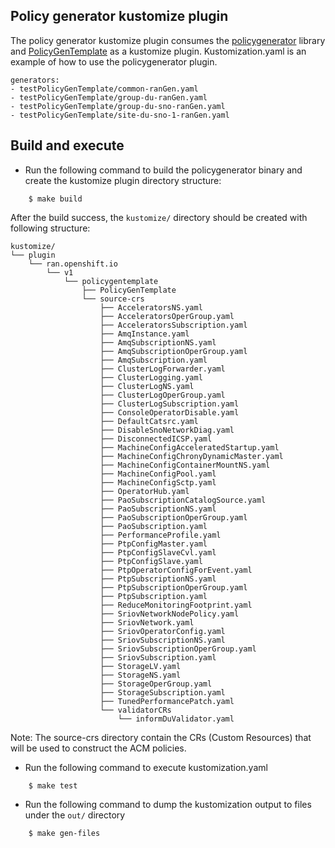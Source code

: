 ## Policy generator kustomize plugin

The policy generator kustomize plugin consumes the [policygenerator](https://github.com/openshift-kni/cnf-features-deploy/blob/master/ztp/policygenerator) library and [PolicyGenTemplate](https://github.com/openshift-kni/cnf-features-deploy/blob/master/ztp/ran-crd/policy-gen-template-crd.yaml) as a kustomize plugin. Kustomization.yaml is an example of how to use the policygenerator plugin.
```
generators:
- testPolicyGenTemplate/common-ranGen.yaml
- testPolicyGenTemplate/group-du-ranGen.yaml
- testPolicyGenTemplate/group-du-sno-ranGen.yaml
- testPolicyGenTemplate/site-du-sno-1-ranGen.yaml
```


## Build and execute
- Run the following command to build the policygenerator binary and create the kustomize plugin directory structure:
```
    $ make build
```

After the build success, the `kustomize/` directory should be created with following structure:

```
kustomize/
└── plugin
    └── ran.openshift.io
        └── v1
            └── policygentemplate
                ├── PolicyGenTemplate
                └── source-crs
                    ├── AcceleratorsNS.yaml
                    ├── AcceleratorsOperGroup.yaml
                    ├── AcceleratorsSubscription.yaml
                    ├── AmqInstance.yaml
                    ├── AmqSubscriptionNS.yaml
                    ├── AmqSubscriptionOperGroup.yaml
                    ├── AmqSubscription.yaml
                    ├── ClusterLogForwarder.yaml
                    ├── ClusterLogging.yaml
                    ├── ClusterLogNS.yaml
                    ├── ClusterLogOperGroup.yaml
                    ├── ClusterLogSubscription.yaml
                    ├── ConsoleOperatorDisable.yaml
                    ├── DefaultCatsrc.yaml
                    ├── DisableSnoNetworkDiag.yaml
                    ├── DisconnectedICSP.yaml
                    ├── MachineConfigAcceleratedStartup.yaml
                    ├── MachineConfigChronyDynamicMaster.yaml
                    ├── MachineConfigContainerMountNS.yaml
                    ├── MachineConfigPool.yaml
                    ├── MachineConfigSctp.yaml
                    ├── OperatorHub.yaml
                    ├── PaoSubscriptionCatalogSource.yaml
                    ├── PaoSubscriptionNS.yaml
                    ├── PaoSubscriptionOperGroup.yaml
                    ├── PaoSubscription.yaml
                    ├── PerformanceProfile.yaml
                    ├── PtpConfigMaster.yaml
                    ├── PtpConfigSlaveCvl.yaml
                    ├── PtpConfigSlave.yaml
                    ├── PtpOperatorConfigForEvent.yaml
                    ├── PtpSubscriptionNS.yaml
                    ├── PtpSubscriptionOperGroup.yaml
                    ├── PtpSubscription.yaml
                    ├── ReduceMonitoringFootprint.yaml
                    ├── SriovNetworkNodePolicy.yaml
                    ├── SriovNetwork.yaml
                    ├── SriovOperatorConfig.yaml
                    ├── SriovSubscriptionNS.yaml
                    ├── SriovSubscriptionOperGroup.yaml
                    ├── SriovSubscription.yaml
                    ├── StorageLV.yaml
                    ├── StorageNS.yaml
                    ├── StorageOperGroup.yaml
                    ├── StorageSubscription.yaml
                    ├── TunedPerformancePatch.yaml
                    └── validatorCRs
                        └── informDuValidator.yaml
```

Note: The source-crs directory contain the CRs (Custom Resources) that will be used to construct the ACM policies.

- Run the following command to execute kustomization.yaml
```
    $ make test
```

- Run the following command to dump the kustomization output to files under the `out/` directory
```
    $ make gen-files
```
